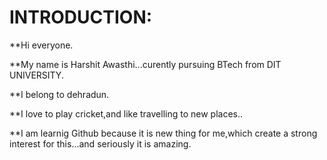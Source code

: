# INTRODUCTION:

**Hi everyone.

**My name is Harshit Awasthi...curently pursuing BTech from DIT UNIVERSITY.

**I belong to dehradun.

**I love to play cricket,and like travelling to new places..

**I am learnig Github because it is new thing for me,which create a strong interest for this...and seriously it is amazing.

